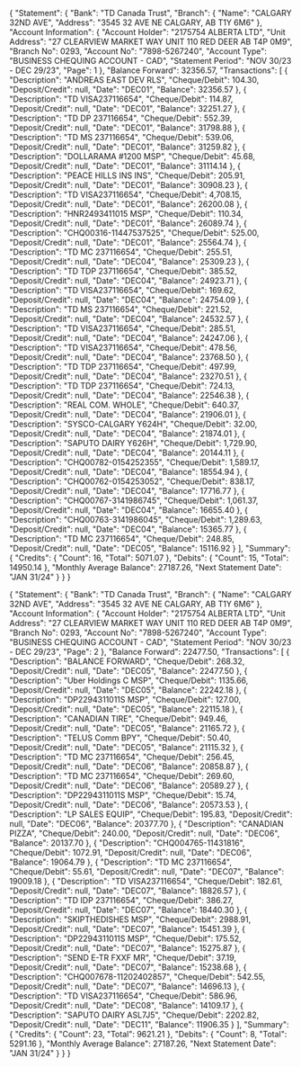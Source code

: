 {
  "Statement": {
    "Bank": "TD Canada Trust",
    "Branch": {
      "Name": "CALGARY 32ND AVE",
      "Address": "3545 32 AVE NE CALGARY, AB T1Y 6M6"
    },
    "Account Information": {
      "Account Holder": "2175754 ALBERTA LTD",
      "Unit Address": "27 CLEARVIEW MARKET WAY UNIT 110 RED DEER AB T4P 0M9",
      "Branch No": 0293,
      "Account No": "7898-5267240",
      "Account Type": "BUSINESS CHEQUING ACCOUNT - CAD",
      "Statement Period": "NOV 30/23 - DEC 29/23",
      "Page": 1
    },
    "Balance Forward": 32356.57,
    "Transactions": [
      {
        "Description": "ANDREAS EAST DEV RLS",
        "Cheque/Debit": 104.30,
        "Deposit/Credit": null,
        "Date": "DEC01",
        "Balance": 32356.57
      },
      {
        "Description": "TD VISA237116654",
        "Cheque/Debit": 114.87,
        "Deposit/Credit": null,
        "Date": "DEC01",
        "Balance": 32251.27
      },
      {
        "Description": "TD DP 237116654",
        "Cheque/Debit": 552.39,
        "Deposit/Credit": null,
        "Date": "DEC01",
        "Balance": 31798.88
      },
      {
        "Description": "TD MS 237116654",
        "Cheque/Debit": 539.06,
        "Deposit/Credit": null,
        "Date": "DEC01",
        "Balance": 31259.82
      },
      {
        "Description": "DOLLARAMA #1200 MSP",
        "Cheque/Debit": 45.68,
        "Deposit/Credit": null,
        "Date": "DEC01",
        "Balance": 31114.14
      },
      {
        "Description": "PEACE HILLS INS INS",
        "Cheque/Debit": 205.91,
        "Deposit/Credit": null,
        "Date": "DEC01",
        "Balance": 30908.23
      },
      {
        "Description": "TD VISA237116654",
        "Cheque/Debit": 4,708.15,
        "Deposit/Credit": null,
        "Date": "DEC01",
        "Balance": 26200.08
      },
      {
        "Description": "HNR2493411015 MSP",
        "Cheque/Debit": 110.34,
        "Deposit/Credit": null,
        "Date": "DEC01",
        "Balance": 26089.74
      },
      {
        "Description": "CHQ00316-11447537525",
        "Cheque/Debit": 525.00,
        "Deposit/Credit": null,
        "Date": "DEC01",
        "Balance": 25564.74
      },
      {
        "Description": "TD MC 237116654",
        "Cheque/Debit": 255.51,
        "Deposit/Credit": null,
        "Date": "DEC04",
        "Balance": 25309.23
      },
      {
        "Description": "TD TDP 237116654",
        "Cheque/Debit": 385.52,
        "Deposit/Credit": null,
        "Date": "DEC04",
        "Balance": 24923.71
      },
      {
        "Description": "TD VISA237116654",
        "Cheque/Debit": 169.62,
        "Deposit/Credit": null,
        "Date": "DEC04",
        "Balance": 24754.09
      },
      {
        "Description": "TD MS 237116654",
        "Cheque/Debit": 221.52,
        "Deposit/Credit": null,
        "Date": "DEC04",
        "Balance": 24532.57
      },
      {
        "Description": "TD VISA237116654",
        "Cheque/Debit": 285.51,
        "Deposit/Credit": null,
        "Date": "DEC04",
        "Balance": 24247.06
      },
      {
        "Description": "TD VISA237116654",
        "Cheque/Debit": 478.56,
        "Deposit/Credit": null,
        "Date": "DEC04",
        "Balance": 23768.50
      },
      {
        "Description": "TD TDP 237116654",
        "Cheque/Debit": 497.99,
        "Deposit/Credit": null,
        "Date": "DEC04",
        "Balance": 23270.51
      },
      {
        "Description": "TD TDP 237116654",
        "Cheque/Debit": 724.13,
        "Deposit/Credit": null,
        "Date": "DEC04",
        "Balance": 22546.38
      },
      {
        "Description": "REAL COM. WHOLE",
        "Cheque/Debit": 640.37,
        "Deposit/Credit": null,
        "Date": "DEC04",
        "Balance": 21906.01
      },
      {
        "Description": "SYSCO-CALGARY Y624H",
        "Cheque/Debit": 32.00,
        "Deposit/Credit": null,
        "Date": "DEC04",
        "Balance": 21874.01
      },
      {
        "Description": "SAPUTO DAIRY Y626H",
        "Cheque/Debit": 1,729.90,
        "Deposit/Credit": null,
        "Date": "DEC04",
        "Balance": 20144.11
      },
      {
        "Description": "CHQ00782-0154252355",
        "Cheque/Debit": 1,589.17,
        "Deposit/Credit": null,
        "Date": "DEC04",
        "Balance": 18554.94
      },
      {
        "Description": "CHQ00762-0154253052",
        "Cheque/Debit": 838.17,
        "Deposit/Credit": null,
        "Date": "DEC04",
        "Balance": 17716.77
      },
      {
        "Description": "CHQ00767-3141986745",
        "Cheque/Debit": 1,061.37,
        "Deposit/Credit": null,
        "Date": "DEC04",
        "Balance": 16655.40
      },
      {
        "Description": "CHQ00763-3141986045",
        "Cheque/Debit": 1,289.63,
        "Deposit/Credit": null,
        "Date": "DEC04",
        "Balance": 15365.77
      },
      {
        "Description": "TD MC 237116654",
        "Cheque/Debit": 248.85,
        "Deposit/Credit": null,
        "Date": "DEC05",
        "Balance": 15116.92
      }
    ],
    "Summary": {
      "Credits": {
        "Count": 16,
        "Total": 5071.07
      },
      "Debits": {
        "Count": 15,
        "Total": 14950.14
      },
      "Monthly Average Balance": 27187.26,
      "Next Statement Date": "JAN 31/24"
    }
  }
}

{
  "Statement": {
    "Bank": "TD Canada Trust",
    "Branch": {
      "Name": "CALGARY 32ND AVE",
      "Address": "3545 32 AVE NE CALGARY, AB T1Y 6M6"
    },
    "Account Information": {
      "Account Holder": "2175754 ALBERTA LTD",
      "Unit Address": "27 CLEARVIEW MARKET WAY UNIT 110 RED DEER AB T4P 0M9",
      "Branch No": 0293,
      "Account No": "7898-5267240",
      "Account Type": "BUSINESS CHEQUING ACCOUNT - CAD",
      "Statement Period": "NOV 30/23 - DEC 29/23",
      "Page": 2
    },
    "Balance Forward": 22477.50,
    "Transactions": [
      {
        "Description": "BALANCE FORWARD",
        "Cheque/Debit": 268.32,
        "Deposit/Credit": null,
        "Date": "DEC05",
        "Balance": 22477.50
      },
      {
        "Description": "Uber Holdings C MSP",
        "Cheque/Debit": 1135.66,
        "Deposit/Credit": null,
        "Date": "DEC05",
        "Balance": 22242.18
      },
      {
        "Description": "DP2294311011S MSP",
        "Cheque/Debit": 127.00,
        "Deposit/Credit": null,
        "Date": "DEC05",
        "Balance": 22115.18
      },
      {
        "Description": "CANADIAN TIRE",
        "Cheque/Debit": 949.46,
        "Deposit/Credit": null,
        "Date": "DEC05",
        "Balance": 21165.72
      },
      {
        "Description": "TELUS Comm BPY",
        "Cheque/Debit": 50.40,
        "Deposit/Credit": null,
        "Date": "DEC05",
        "Balance": 21115.32
      },
      {
        "Description": "TD MC 237116654",
        "Cheque/Debit": 256.45,
        "Deposit/Credit": null,
        "Date": "DEC06",
        "Balance": 20858.87
      },
      {
        "Description": "TD MC 237116654",
        "Cheque/Debit": 269.60,
        "Deposit/Credit": null,
        "Date": "DEC06",
        "Balance": 20589.27
      },
      {
        "Description": "DP2294311011S MSP",
        "Cheque/Debit": 15.74,
        "Deposit/Credit": null,
        "Date": "DEC06",
        "Balance": 20573.53
      },
      {
        "Description": "LP SALES EQUIP",
        "Cheque/Debit": 195.83,
        "Deposit/Credit": null,
        "Date": "DEC06",
        "Balance": 20377.70
      },
      {
        "Description": "CANADIAN PIZZA",
        "Cheque/Debit": 240.00,
        "Deposit/Credit": null,
        "Date": "DEC06",
        "Balance": 20137.70
      },
      {
        "Description": "CHQ004765-11431816",
        "Cheque/Debit": 1072.91,
        "Deposit/Credit": null,
        "Date": "DEC06",
        "Balance": 19064.79
      },
      {
        "Description": "TD MC 237116654",
        "Cheque/Debit": 55.61,
        "Deposit/Credit": null,
        "Date": "DEC07",
        "Balance": 19009.18
      },
      {
        "Description": "TD VISA237116654",
        "Cheque/Debit": 182.61,
        "Deposit/Credit": null,
        "Date": "DEC07",
        "Balance": 18826.57
      },
      {
        "Description": "TD IDP 237116654",
        "Cheque/Debit": 386.27,
        "Deposit/Credit": null,
        "Date": "DEC07",
        "Balance": 18440.30
      },
      {
        "Description": "SKIPTHEDISHES MSP",
        "Cheque/Debit": 2988.91,
        "Deposit/Credit": null,
        "Date": "DEC07",
        "Balance": 15451.39
      },
      {
        "Description": "DP2294311011S MSP",
        "Cheque/Debit": 175.52,
        "Deposit/Credit": null,
        "Date": "DEC07",
        "Balance": 15275.87
      },
      {
        "Description": "SEND E-TR FXXF MR",
        "Cheque/Debit": 37.19,
        "Deposit/Credit": null,
        "Date": "DEC07",
        "Balance": 15238.68
      },
      {
        "Description": "CHQ007678-11202402857",
        "Cheque/Debit": 542.55,
        "Deposit/Credit": null,
        "Date": "DEC07",
        "Balance": 14696.13
      },
      {
        "Description": "TD VISA237116654",
        "Cheque/Debit": 586.96,
        "Deposit/Credit": null,
        "Date": "DEC08",
        "Balance": 14109.17
      },
      {
        "Description": "SAPUTO DAIRY ASL7J5",
        "Cheque/Debit": 2202.82,
        "Deposit/Credit": null,
        "Date": "DEC11",
        "Balance": 11906.35
      }
    ],
    "Summary": {
      "Credits": {
        "Count": 23,
        "Total": 9621.21
      },
      "Debits": {
        "Count": 8,
        "Total": 5291.16
      },
      "Monthly Average Balance": 27187.26,
      "Next Statement Date": "JAN 31/24"
    }
  }
}